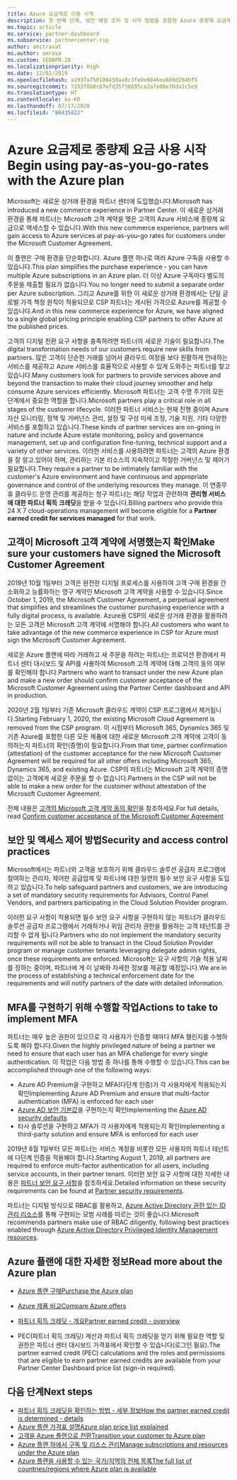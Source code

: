 ```yaml
---
title: Azure 요금제로 이동 시작
description: 첫 번째 단계, 보안 예방 조치 및 시작 방법을 포함한 Azure 종량제 요금제를 사용하여 귀하와 고객이 알아야 하는 사항에 대해 알아봅니다.
ms.topic: article
ms.service: partner-dashboard
ms.subservice: partnercenter-csp
author: amitravat
ms.author: amrava
ms.custom: SEOAPR.20
ms.localizationpriority: High
ms.date: 12/02/2019
ms.openlocfilehash: a1937a750100450aa8c3fe0e0846ea688d284bf5
ms.sourcegitcommit: 7153f0b8c67efd35f58695ca2a7e00e70da1c5e9
ms.translationtype: HT
ms.contentlocale: ko-KR
ms.lasthandoff: 07/17/2020
ms.locfileid: "86435822"
---
```

# <a name="begin-using-pay-as-you-go-rates-with-the-azure-plan"></a><span data-ttu-id="194e9-103">Azure 요금제로 종량제 요금 사용 시작</span><span class="sxs-lookup"><span data-stu-id="194e9-103">Begin using pay-as-you-go-rates with the Azure plan</span></span>

<span data-ttu-id="194e9-104">Microsoft는 새로운 상거래 환경을 파트너 센터에 도입했습니다.</span><span class="sxs-lookup"><span data-stu-id="194e9-104">Microsoft has introduced a new commerce experience in Partner Center.</span></span>  <span data-ttu-id="194e9-105">이 새로운 상거래 환경을 통해 파트너는 Microsoft 고객 계약을 맺은 고객의 Azure 서비스에 종량제 요금으로 액세스할 수 있습니다.</span><span class="sxs-lookup"><span data-stu-id="194e9-105">With this new commerce experience, partners will gain access to Azure services at pay-as-you-go rates for customers under the Microsoft Customer Agreement.</span></span>

<span data-ttu-id="194e9-106">이 플랜은 구매 환경을 단순화합니다. Azure 플랜 하나로 여러 Azure 구독을 사용할 수 있습니다.</span><span class="sxs-lookup"><span data-stu-id="194e9-106">This plan simplifies the purchase experience - you can have multiple Azure subscriptions in an Azure plan.</span></span> <span data-ttu-id="194e9-107">더 이상 Azure 구독마다 별도의 주문을 제출할 필요가 없습니다.</span><span class="sxs-lookup"><span data-stu-id="194e9-107">You no longer need to submit a separate order per Azure subscription.</span></span> <span data-ttu-id="194e9-108">그리고 Azure를 위한 이 새로운 상거래 환경에서는 단일 글로벌 가격 책정 원칙이 적용되므로 CSP 파트너는 게시된 가격으로 Azure를 제공할 수 있습니다.</span><span class="sxs-lookup"><span data-stu-id="194e9-108">And in this new commerce experience for Azure, we have aligned to a single global pricing principle enabling CSP partners to offer Azure at the published prices.</span></span>

<span data-ttu-id="194e9-109">고객의 디지털 전환 요구 사항을 충족하려면 파트너의 새로운 기술이 필요합니다.</span><span class="sxs-lookup"><span data-stu-id="194e9-109">The digital transformation needs of our customers require new skills from partners.</span></span> <span data-ttu-id="194e9-110">많은 고객이 단순한 거래를 넘어서 클라우드 여정을 보다 원활하게 안내하는 서비스를 제공하고 Azure 서비스를 효율적으로 사용할 수 있게 도와주는 파트너를 찾고 있습니다.</span><span class="sxs-lookup"><span data-stu-id="194e9-110">Many customers look for partners to provide services above and beyond the transaction to make their cloud journey smoother and help consume Azure services efficiently.</span></span> <span data-ttu-id="194e9-111">Microsoft 파트너는 고객 수명 주기의 모든 단계에서 중요한 역할을 합니다.</span><span class="sxs-lookup"><span data-stu-id="194e9-111">Microsoft partners play a critical role in all stages of the customer lifecycle.</span></span> <span data-ttu-id="194e9-112">이러한 파트너 서비스는 현재 진행 중이며 Azure 자산 모니터링, 정책 및 거버넌스 관리, 설정 및 구성 미세 조정, 기술 지원, 기타 다양한 서비스를 포함하고 있습니다.</span><span class="sxs-lookup"><span data-stu-id="194e9-112">These kinds of partner services are on-going in nature and include Azure estate monitoring, policy and governance management, set up and configuration fine-tuning, technical support and a variety of other services.</span></span> <span data-ttu-id="194e9-113">이러한 서비스를 사용하려면 파트너는 고객의 Azure 환경을 잘 알고 있어야 하며, 관리하는 기본 리소스의 지속적이고 적절한 거버넌스 및 제어가 필요합니다.</span><span class="sxs-lookup"><span data-stu-id="194e9-113">They require a partner to be intimately familiar with the customer's Azure environment and have continuous and appropriate governance and control of the underlying resources they manage.</span></span> <span data-ttu-id="194e9-114">이 연중무휴 클라우드 운영 관리를 제공하는 청구 파트너는 해당 작업과 관련하여 **관리형 서비스에 대한 파트너 획득 크레딧**을 받을 수 있습니다.</span><span class="sxs-lookup"><span data-stu-id="194e9-114">Billing partners who provide this 24 X 7 cloud-operations management will become eligible for a **Partner earned credit for services managed** for that work.</span></span>

## <a name="make-sure-your-customers-have-signed-the-microsoft-customer-agreement"></a><span data-ttu-id="194e9-115">고객이 Microsoft 고객 계약에 서명했는지 확인</span><span class="sxs-lookup"><span data-stu-id="194e9-115">Make sure your customers have signed the Microsoft Customer Agreement</span></span>

<span data-ttu-id="194e9-116">2019년 10월 1일부터 고객은 완전한 디지털 프로세스를 사용하여 고객 구매 환경을 간소화하고 능률화하는 영구 계약인 Microsoft 고객 계약을 사용할 수 있습니다.</span><span class="sxs-lookup"><span data-stu-id="194e9-116">Since October 1, 2019, the Microsoft Customer Agreement, a perpetual agreement that simplifies and streamlines the customer purchasing experience with a fully digital process, is available.</span></span> <span data-ttu-id="194e9-117">Azure용 CSP의 새로운 상거래 환경을 활용하려는 모든 고객은 Microsoft 고객 계약에 서명해야 합니다.</span><span class="sxs-lookup"><span data-stu-id="194e9-117">All customers who want to take advantage of the new commerce experience in CSP for Azure must sign the Microsoft Customer Agreement.</span></span>

<span data-ttu-id="194e9-118">새로운 Azure 플랜에 따라 거래하고 새 주문을 하려는 파트너는 프로덕션 환경에서 파트너 센터 대시보드 및 API를 사용하여 Microsoft 고객 계약에 대해 고객의 동의 여부를 확인해야 합니다.</span><span class="sxs-lookup"><span data-stu-id="194e9-118">Partners who want to transact under the new Azure plan and make a new order should confirm customer acceptance of the Microsoft Customer Agreement using the Partner Center dashboard and API in production.</span></span>

<span data-ttu-id="194e9-119">2020년 2월 1일부터 기존 Microsoft 클라우드 계약이 CSP 프로그램에서 제거됩니다.</span><span class="sxs-lookup"><span data-stu-id="194e9-119">Starting February 1, 2020, the existing Microsoft Cloud Agreement is removed from the CSP program.</span></span> <span data-ttu-id="194e9-120">이 시점부터 Microsoft 365, Dynamics 365 및 기존 Azure를 포함한 다른 모든 제품에 대한 새로운 Microsoft 고객 계약에 고객이 동의하는지 파트너의 확인(증명)이 필요합니다.</span><span class="sxs-lookup"><span data-stu-id="194e9-120">From that time, partner confirmation (attestation) of the customer acceptance for the new Microsoft Customer Agreement will be required for all other offers including Microsoft 365, Dynamics 365, and existing Azure.</span></span> <span data-ttu-id="194e9-121">CSP의 파트너는 Microsoft 고객 계약의 증명 없이는 고객에게 새로운 주문을 할 수 없습니다.</span><span class="sxs-lookup"><span data-stu-id="194e9-121">Partners in the CSP will not be able to make a new order for the customer without attestation of the Microsoft Customer Agreement.</span></span>

<span data-ttu-id="194e9-122">전체 내용은 [고객의 Microsoft 고객 계약 동의 확인](confirm-customer-agreement.md)을 참조하세요.</span><span class="sxs-lookup"><span data-stu-id="194e9-122">For full details, read [Confirm customer acceptance of the Microsoft Customer Agreement](confirm-customer-agreement.md)</span></span>

## <a name="security-and-access-control-practices"></a><span data-ttu-id="194e9-123">보안 및 액세스 제어 방법</span><span class="sxs-lookup"><span data-stu-id="194e9-123">Security and access control practices</span></span>

<span data-ttu-id="194e9-124">Microsoft에서는 파트너와 고객을 보호하기 위해 클라우드 솔루션 공급자 프로그램에 참여하는 관리자, 제어판 공급업체 및 파트너에 대한 일련의 필수 보안 요구 사항을 도입하고 있습니다.</span><span class="sxs-lookup"><span data-stu-id="194e9-124">To help safeguard partners and customers, we are introducing a set of mandatory security requirements for Advisors, Control Panel Vendors, and partners participating in the Cloud Solution Provider program.</span></span>

<span data-ttu-id="194e9-125">이러한 요구 사항이 적용되면 필수 보안 요구 사항을 구현하지 않는 파트너가 클라우드 솔루션 공급자 프로그램에서 거래하거나 위임 관리자 권한을 활용하는 고객 테넌트를 관리할 수 없게 됩니다.</span><span class="sxs-lookup"><span data-stu-id="194e9-125">Partners who do not implement the mandatory security requirements will not be able to transact in the Cloud Solution Provider program or manage customer tenants leveraging delegate admin rights, once these requirements are enforced.</span></span> <span data-ttu-id="194e9-126">Microsoft는 요구 사항의 기술 적용 날짜를 정하는 중이며, 파트너에 게 이 날짜와 자세한 정보를 제공할 예정입니다.</span><span class="sxs-lookup"><span data-stu-id="194e9-126">We are in the process of establishing a technical enforcement date for the requirements and will notify partners of the date with detailed information.</span></span>

## <a name="actions-to-take-to-implement-mfa"></a><span data-ttu-id="194e9-127">MFA를 구현하기 위해 수행할 작업</span><span class="sxs-lookup"><span data-stu-id="194e9-127">Actions to take to implement MFA</span></span>

<span data-ttu-id="194e9-128">파트너는 매우 높은 권한이 있으므로 각 사용자가 인증할 때마다 MFA 챌린지를 수행하도록 해야 합니다.</span><span class="sxs-lookup"><span data-stu-id="194e9-128">Given the highly privileged nature of being a partner we need to ensure that each user has an MFA challenge for every single authentication.</span></span> <span data-ttu-id="194e9-129">이 작업은 다음 방법 중 하나를 통해 수행할 수 있습니다.</span><span class="sxs-lookup"><span data-stu-id="194e9-129">This can be accomplished through one of the following ways:</span></span>

- <span data-ttu-id="194e9-130">Azure AD Premium을 구현하고 MFA(다단계 인증)가 각 사용자에게 적용되는지 확인</span><span class="sxs-lookup"><span data-stu-id="194e9-130">Implementing Azure AD Premium and ensure that multi-factor authentication (MFA) is enforced for each user</span></span>
- <span data-ttu-id="194e9-131">[Azure AD 보안 기본값](https://docs.microsoft.com/azure/active-directory/conditional-access/concept-conditional-access-security-defaults)을 구현하는지 확인</span><span class="sxs-lookup"><span data-stu-id="194e9-131">Implementing the [Azure AD security defaults](https://docs.microsoft.com/azure/active-directory/conditional-access/concept-conditional-access-security-defaults)</span></span>
- <span data-ttu-id="194e9-132">타사 솔루션을 구현하고 MFA가 각 사용자에게 적용되는지 확인</span><span class="sxs-lookup"><span data-stu-id="194e9-132">Implementing a third-party solution and ensure MFA is enforced for each user</span></span>

<span data-ttu-id="194e9-133">2019년 8월 1일부터 모든 파트너는 서비스 계정을 비롯한 모든 사용자의 파트너 테넌트에 다단계 인증을 적용해야 합니다.</span><span class="sxs-lookup"><span data-stu-id="194e9-133">Starting August 1, 2019, all partners are required to enforce multi-factor authentication for all users, including service accounts, in their partner tenant.</span></span> <span data-ttu-id="194e9-134">이러한 보안 요구 사항에 대한 자세한 내용은 [파트너 보안 요구 사항](https://docs.microsoft.com/partner-center/partner-security-requirements)을 참조하세요.</span><span class="sxs-lookup"><span data-stu-id="194e9-134">Detailed information on these security requirements can be found at [Partner security requirements](https://docs.microsoft.com/partner-center/partner-security-requirements).</span></span>

<span data-ttu-id="194e9-135">파트너는 디지털 방식으로 RBAC를 활용하고, [Azure Active Directory 권한 있는 ID 관리 리소스](https://docs.microsoft.com/azure/active-directory/privileged-identity-management/pim-configure)를 통해 구현되는 모범 사례를 따르는 것이 좋습니다.</span><span class="sxs-lookup"><span data-stu-id="194e9-135">Microsoft recommends partners make use of RBAC diligently, following best practices enabled through [Azure Active Directory Privileged Identity Management resources](https://docs.microsoft.com/azure/active-directory/privileged-identity-management/pim-configure).</span></span>

## <a name="read-more-about-the-azure-plan"></a><span data-ttu-id="194e9-136">Azure 플랜에 대한 자세한 정보</span><span class="sxs-lookup"><span data-stu-id="194e9-136">Read more about the Azure plan</span></span>

- [<span data-ttu-id="194e9-137">Azure 플랜 구매</span><span class="sxs-lookup"><span data-stu-id="194e9-137">Purchase the Azure plan</span></span>](purchase-azure-plan.md)

- [<span data-ttu-id="194e9-138">Azure 제품 비교</span><span class="sxs-lookup"><span data-stu-id="194e9-138">Compare Azure offers</span></span>](compare-azure-offers.md)

- [<span data-ttu-id="194e9-139">파트너 획득 크레딧 - 개요</span><span class="sxs-lookup"><span data-stu-id="194e9-139">Partner earned credit - overview</span></span>](partner-earned-credit.md)

- <span data-ttu-id="194e9-140">PEC(파트너 획득 크레딧) 계산과 파트너 획득 크레딧을 얻기 위해 필요한 역할 및 권한은 파트너 센터 대시보드 가격표에서 확인할 수 있습니다(로그인 필요).</span><span class="sxs-lookup"><span data-stu-id="194e9-140">The partner earned credit (PEC) calculations and the roles and permissions that are eligible to earn partner earned credits are available from your Partner Center Dashboard price list (sign-in required).</span></span>

## <a name="next-steps"></a><span data-ttu-id="194e9-141">다음 단계</span><span class="sxs-lookup"><span data-stu-id="194e9-141">Next steps</span></span> 

- [<span data-ttu-id="194e9-142">파트너 획득 크레딧을 확인하는 방법 - 세부 정보</span><span class="sxs-lookup"><span data-stu-id="194e9-142">How the partner earned credit is determined - details</span></span>](partner-earned-credit-explanation.md)
- [<span data-ttu-id="194e9-143">Azure 플랜 가격표 설명</span><span class="sxs-lookup"><span data-stu-id="194e9-143">Azure plan price list explained</span></span>](azure-plan-price-list.md)
- [<span data-ttu-id="194e9-144">고객을 Azure 플랜으로 전환</span><span class="sxs-lookup"><span data-stu-id="194e9-144">Transition your customer to Azure plan</span></span>](azure-plan-transition.md)
- [<span data-ttu-id="194e9-145">Azure 플랜 하에서 구독 및 리소스 관리</span><span class="sxs-lookup"><span data-stu-id="194e9-145">Manage subscriptions and resources under the Azure plan</span></span>](azure-plan-manage.md)
- [<span data-ttu-id="194e9-146">Azure 플랜을 사용할 수 있는 국가/지역의 전체 목록</span><span class="sxs-lookup"><span data-stu-id="194e9-146">The full list of countries/regions where Azure plan is available</span></span>](https://query.prod.cms.rt.microsoft.com/cms/api/am/binary/RE3QN0x)
